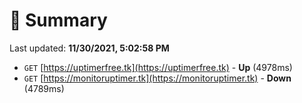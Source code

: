 # 📖 Summary
Last updated: **11/30/2021, 5:02:58 PM**

- `GET` [https://uptimerfree.tk](https://uptimerfree.tk) - **Up** (4978ms)
- `GET` [https://monitoruptimer.tk](https://monitoruptimer.tk) - **Down** (4789ms)

